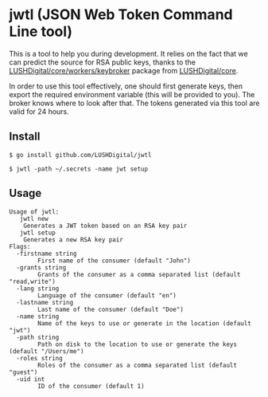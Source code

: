 # jwtl (JSON Web Token Command Line tool)
This is a tool to help you during development. It relies on the fact that we can predict the source for RSA public keys, thanks to the [LUSHDigital/core/workers/keybroker](https://github.com/LUSHDigital/core/tree/master/workers/keybroker) package from [LUSHDigital/core](https://github.com/LUSHDigital/core).

In order to use this tool effectively, one should first generate keys, then export the required environment variable (this will be provided to you). The broker knows where to look after that. The tokens generated via this tool are valid for 24 hours.

## Install

```
$ go install github.com/LUSHDigital/jwtl
```

```
$ jwtl -path ~/.secrets -name jwt setup
```

## Usage

```
Usage of jwtl:
   jwtl new
	Generates a JWT token based on an RSA key pair
   jwtl setup
	Generates a new RSA key pair
Flags:
  -firstname string
    	First name of the consumer (default "John")
  -grants string
    	Grants of the consumer as a comma separated list (default "read,write")
  -lang string
    	Language of the consumer (default "en")
  -lastname string
    	Last name of the consumer (default "Doe")
  -name string
    	Name of the keys to use or generate in the location (default "jwt")
  -path string
    	Path on disk to the location to use or generate the keys (default "/Users/me")
  -roles string
    	Roles of the consumer as a comma separated list (default "guest")
  -uid int
    	ID of the consumer (default 1)
```

